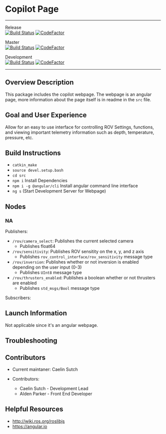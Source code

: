 # Copilot Page

----------------------------

Release    
[![Build Status](https://travis-ci.com/JHSRobo/copilot-page.svg?branch=release)](https://travis-ci.com/JHSRobo/copilot-page)
[![CodeFactor](https://www.codefactor.io/repository/github/jhsrobo/copilot-page/badge)](https://www.codefactor.io/repository/github/jhsrobo/copilot-page)

Master     
[![Build Status](https://travis-ci.com/JHSRobo/copilot-page.svg?branch=master)](https://travis-ci.com/JHSRobo/copilot-page)
[![CodeFactor](https://www.codefactor.io/repository/github/jhsrobo/copilot-page/badge)](https://www.codefactor.io/repository/github/jhsrobo/copilot-page)

Development     
[![Build Status](https://travis-ci.com/JHSRobo/copilot-page.svg?branch=development)](https://travis-ci.com/JHSRobo/copilot-page)
[![CodeFactor](https://www.codefactor.io/repository/github/jhsrobo/copilot-page/badge)](https://www.codefactor.io/repository/github/jhsrobo/copilot-page)

----------------------

## Overview Description

This package includes the copilot webpage. The webpage is an angular page, more information about the page itself is in readme in the `src` file.

## Goal and User Experience

Allow for an easy to use interface for controlling ROV Settings, functions, and viewing important telemetry information such as depth, temperature, pressure, etc.

## Build Instructions

* `catkin_make`
* `source devel.setup.bash`
* `cd src`
* `npm i` Install Dependencies
* `npm i -g @angular/cli` Install angular command line interface
* `ng s` (Start Development Server for Webpage)

## Nodes

### NA

Publishers:

* `/rov/camera_select`: Publishes the current selected camera
  * Publishes float64
* `/rov/sensitivity`: Publishes ROV sensitity on the x, y, and z axis
  * Publishes `rov_control_interface/rov_sensitivity` message type
* `/rov/inversion`: Publishes whether or not inversion is enabled depending on the user input (0-3)
  * Publishes `UInt8` message type
* `/rov/thrusters_enabled`: Publishes a boolean whether or not thrusters are enabled
  * Publishes `std_msgs/Bool` message type

Subscribers:



## Launch Information

Not applicable since it's an angular webpage.

## Troubleshooting

## Contributors

* Current maintaner: Caelin Sutch

* Contributors:
  * Caelin Sutch - Development Lead
  * Alden Parker - Front End Developer

## Helpful Resources

* http://wiki.ros.org/roslibjs
* https://angular.io
